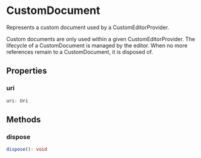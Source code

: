 # CustomDocument

Represents a custom document used by a CustomEditorProvider.

Custom documents are only used within a given CustomEditorProvider. The lifecycle of a CustomDocument is managed by the editor. When no more references remain to a CustomDocument, it is disposed of.

## Properties

### uri

```typescript
uri: Uri
```

## Methods

### dispose

```typescript
dispose(): void
```

